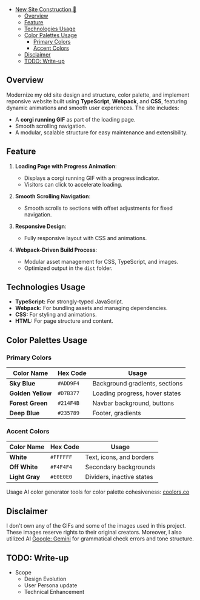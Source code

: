 <!-- TOC -->
* [New Site Construction 🚀](#new-site-construction-)
    * [Overview](#overview)
    * [Feature](#feature-)
    * [Technologies Usage](#technologies-usage)
    * [Color Palettes Usage](#color-palettes-usage)
        * [Primary Colors](#primary-colors)
        * [Accent Colors](#accent-colors)
    * [Disclaimer](#disclaimer)
    * [TODO: Write-up](#todo-write-up)
<!-- TOC -->

## Overview

Modernize my old site design and structure, color palette, and implement reponsive website built using **TypeScript**, **Webpack**, 
and **CSS**, featuring dynamic animations and smooth user experiences. The site includes:
- A **corgi running GIF** as part of the loading page.
- Smooth scrolling navigation.
- A modular, scalable structure for easy maintenance and extensibility.

## Feature 

1. **Loading Page with Progress Animation**:
    - Displays a corgi running GIF with a progress indicator.
    - Visitors can click to accelerate loading.

2. **Smooth Scrolling Navigation**:
    - Smooth scrolls to sections with offset adjustments for fixed navigation.

3. **Responsive Design**:
    - Fully responsive layout with CSS and animations.

4. **Webpack-Driven Build Process**:
    - Modular asset management for CSS, TypeScript, and images.
    - Optimized output in the `dist` folder.

## Technologies Usage

- **TypeScript:** For strongly-typed JavaScript.
- **Webpack:** For bundling assets and managing dependencies.
- **CSS:** For styling and animations.
- **HTML:** For page structure and content.

## Color Palettes Usage

### Primary Colors
| Color Name      | Hex Code  | Usage                           |
|------------------|-----------|---------------------------------|
| **Sky Blue**     | `#ADD9F4` | Background gradients, sections |
| **Golden Yellow**| `#D7B377` | Loading progress, hover states |
| **Forest Green** | `#214F4B` | Navbar background, buttons     |
| **Deep Blue**    | `#235789` | Footer, gradients              |

### Accent Colors
| Color Name       | Hex Code  | Usage                         |
|-------------------|-----------|-------------------------------|
| **White**         | `#FFFFFF` | Text, icons, and borders      |
| **Off White**     | `#F4F4F4` | Secondary backgrounds         |
| **Light Gray**    | `#E0E0E0` | Dividers, inactive states     |

Usage AI color generator tools for color palette cohesiveness: [coolors.co](https://coolors.co/011638-364156-cdcdcd-dff8eb-214e34)

## Disclaimer

I don't own any of the GIFs and some of the images used in this project. These images reserve rights to their original
creators. Moreover, I also utilized AI [Google: Gemini](https://gemini.google.com/) for grammatical check errors and tone structure.

## TODO: Write-up
* Scope
  * Design Evolution
  * User Persona update
  * Technical Enhancement




